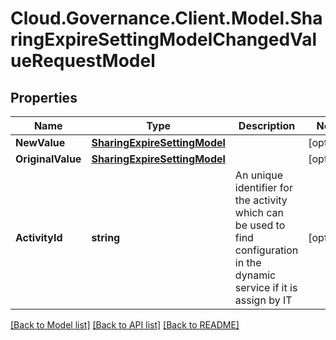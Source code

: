 # Cloud.Governance.Client.Model.SharingExpireSettingModelChangedValueRequestModel
## Properties

Name | Type | Description | Notes
------------ | ------------- | ------------- | -------------
**NewValue** | [**SharingExpireSettingModel**](SharingExpireSettingModel.md) |  | [optional] 
**OriginalValue** | [**SharingExpireSettingModel**](SharingExpireSettingModel.md) |  | [optional] 
**ActivityId** | **string** | An unique identifier for the activity which can be used to find configuration in the dynamic service if it is assign by IT | [optional] 

[[Back to Model list]](../README.md#documentation-for-models) [[Back to API list]](../README.md#documentation-for-api-endpoints) [[Back to README]](../README.md)

